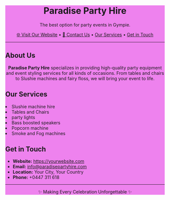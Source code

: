 <!-- README.md -->
<div style="background-color:Violet;"</h1>

<h1 align="center"> Paradise Party Hire </h1>

<p align="center">
  The best option for party events in Gympie.
</p>

<p align="center">
  <a href="https://yourwebsite.com" target="_blank">🌐 Visit Our Website</a> •
  <a href="mailto:info@paradisepartyhire.com">📧 Contact Us</a> •
  <a href="#services"> Our Services</a> •
  <a href="#get-in-touch"> Get in Touch</a>
</p>

<hr>

<h2> About Us</h2>

<p align="center">
  <strong>Paradise Party Hire</strong> specializes in providing high-quality party equipment and event styling services
  for all kinds of occasions. From tables and chairs to Slushie machines and fairy floss, we will bring your event to life.
</p>

<h2 id="services"> Our Services</h2>


  <p align="center">
  <li>Slushie machine hire</li>
  <li>Tables and Chairs </li>
  <li>party lights</li>
  <li>Bass boosted speakers</li>
  <li>Popcorn machine</li>
  <li>Smoke and Fog machines</li>

<p align="center">
<h2 id="get-in-touch"> Get in Touch</h2>

<ul>
  <p align="center">
  <li> <strong>Website:</strong> <a href="https://paradisepartyrentals.com" target="_blank">https://yourwebsite.com</a></li>
  <li> <strong>Email:</strong> <a href="mailto:gympieparadisepartyrentals@gmail.com">info@paradisepartyhire.com</a></li>
  <li> <strong>Location:</strong> Your City, Your Country</li>
  <li> <strong>Phone:</strong> +0447 311 618</li>
</ul>

<hr>

<p align="center">✨ Making Every Celebration Unforgettable ✨</p>
